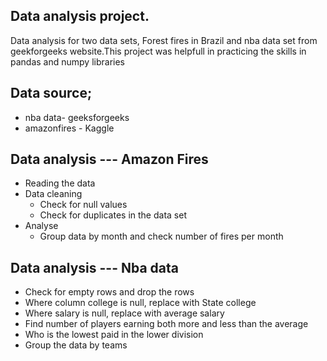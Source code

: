 ## Data analysis project.

Data analysis for two data sets, Forest fires in Brazil and nba data set from geekforgeeks website.This project was helpfull in practicing the skills in pandas and numpy libraries

## Data source;
*  nba data- geeksforgeeks
*  amazonfires - Kaggle

## Data analysis --- Amazon Fires
*   Reading the data
*   Data cleaning 
    *   Check for null values
    *   Check for duplicates in the data set
*   Analyse
    *   Group data by month and check number of fires per month     

## Data analysis --- Nba data
*   Check for empty rows and drop the rows
*   Where column college is null, replace with State college
*   Where salary is null, replace with average salary
*   Find number of players earning both more and less than the average
*   Who is the lowest paid in the lower division
*   Group the data by teams

